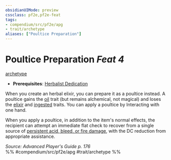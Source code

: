 ```yaml
---
obsidianUIMode: preview
cssclass: pf2e,pf2e-feat
tags:
- compendium/src/pf2e/apg
- trait/archetype
aliases: ["Poultice Preparation"]
---
```

# Poultice Preparation  *Feat 4*  
[archetype](archetype.md "Archetype Feat Trait")  

- **Prerequisites**: [Herbalist Dedication](herbalist-dedication-apg.md)

When you create an herbal elixir, you can prepare it as a poultice instead. A poultice gains the [oil](oil.md "Oil Item Trait") trait (but remains alchemical, not magical) and loses the [elixir](elixir.md "Elixir Item Trait") and [ingested](ingested.md "Ingested Item Trait") traits. You can apply a poultice by Interacting with one hand.

When you apply a poultice, in addition to the item's normal effects, the recipient can attempt an immediate flat check to recover from a single source of [persistent acid, bleed, or fire damage](conditions.md#Persistent%20Damage), with the DC reduction from appropriate assistance.

*Source: Advanced Player's Guide p. 176*  
%% #compendium/src/pf2e/apg #trait/archetype %%